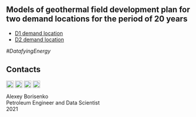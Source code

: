 ## Models of geothermal field development plan for two demand locations for the period of 20 years
* [D1 demand location](https://github.com/borisenko-ru/spe_geothermal_hackathon/blob/main/01_GeoRocks/Jupyter/02_Econ_20Years/Econ_D1.ipynb)
* [D2 demand location](https://github.com/borisenko-ru/spe_geothermal_hackathon/blob/main/01_GeoRocks/Jupyter/02_Econ_20Years/Econ_D2.ipynb)

_#DatafyingEnergy_

## Contacts

[<img align="center" src="https://image.flaticon.com/icons/png/512/1384/1384088.png" width="20" />](https://www.linkedin.com/in/borisenkoru/) 
[<img align="center" src="https://image.flaticon.com/icons/png/512/1051/1051360.png" width="20" />](https://www.facebook.com/borisenko.ru/)
[<img align="center" src="https://image.flaticon.com/icons/png/512/1384/1384031.png" width="20" />](https://www.instagram.com/borisenko_ru/)
[<img align="center" src="https://image.flaticon.com/icons/png/512/2111/2111812.png" width="20" />](https://t.me/borisenko_ru)

Alexey Borisenko \
Petroleum Engineer and Data Scientist \
2021
